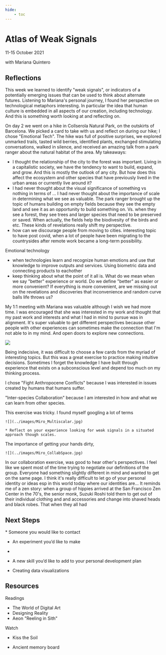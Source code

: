 ```yaml
---
hide:
    - toc
---
```


# Atlas of Weak Signals
11-15 October 2021

with Mariana Quintero

<h2>Reflections</h2>


This week we learned to identify "weak signals", or indicators of a potentially emerging issues that can be used to think about alternate futures. Listening to Mariana's personal journey, I found her perspective on technological metaphors interesting. In particular the idea that human culture is embedded in all aspects of our creation, including technology. And this is something worth looking at and reflecting on.

On day 2 we went on a hike in Collserola Natural Park, on the outskirts of Barcelona. We picked a card to take with us and reflect on during our hike; I chose "Emotional Tech". The hike was full of positive surprises, we explored unmarked trails, tasted wild berries, identified plants, exchanged stimulating conversations, walked in silence, and received an amazing talk from a park ranger about the natural habitat of the area. My takeaways:
- I thought the relationship of the city to the forest was important. Living in a capitalistic society, we have the tendency to want to build, expand, and grow. And this is mostly the outlook of any city. But how does this affect the ecosystem and other species that have previously lived in the urban areas or currently live around it?
- I had never thought about the visual significance of something vs nothing in terms of ... I had never thought about the importance of scale in determining what we see as valuable. The park ranger brought up the topic of humans building on empty fields because they see the empty land and see it as an opportunity to build something on. Vs. when they see a forest, they see trees and larger species that need to be preserved or saved. When actually, the fields help the biodivesity of the birds and etc. These kinds of revelations really shift my perspective.
- how can we discourage people from moving to cities. interesting topic to have post covid, when a lot of people have been migrating to the countrysides after remote work became a long-term possibility.

Emotional technology
- when technologies learn and recognize human emotions and use that knowledge to improve outputs and services. Using biometric data and connecting products to eachother
- keep thinking about what the point of it all is. What do we mean when we say "better" experience or world. Do we define "better" as easier or more convenient? If everything is more convenient, are we missing out on the revelations and discoveries that inconvenience and random curve balls life throws us?

My 1:1 meeting with Mariana was valuable although I wish we had more time. I was encouraged that she was interested in my work and thought that my past work and interests and what I had in mind to pursue was in alignment. It's super valuable to get different perspectives because other people with other experiences can sometimes make the connection that I'm not able to in my mind. And open doors to explore new connections.

![](../images/Miro_DesignSpace.jpg)

Being indecisive, it was difficult to choose a few cards from the myriad of interesting topics. But this was a great exercise to practice making intuitive decisions. Sometimes I forget the knowledge I have built through experience that exists on a subconscious level and depend too much on my thinking process.

I chose "Fight Anthropocene Conflicts" because I was interested in issues created by humans that humans suffer.

"Inter-species Collaboration" because I am interested in how and what we can learn from other species.

This exercise was tricky. I found myself googling a lot of terms


    ![](../images/Miro_Multiscalar.jpg)

    * Reflect on your experience looking for weak signals in a situated approach though scales.

The importance of getting your hands dirty,

    ![](../images/Miro_CollabSpace.jpg)

In our collaboration exercise, was good to hear other's perspectives. I feel like we spent most of the time trying to negotiate our definitions of the group. Everyone had something slightly different in mind and wanted to get on the same page. I think it's really difficult to let go of your personal identity or ideas esp in this world today where our identities are... It reminds me of a zen story: when a group of hippies arrived at the San Francisco Zen Center in the 70's, the senior monk, Suzuki Roshi told them to get out of their individual clothing and and accessories and change into shaved heads and black robes. That when they all had


<h2>Next Steps</h2>
* Someone you would like to contact

* An experiment you’d like to make
-
* A new skill you’d like to add to your personal development plan
- Creating data visualizations


<h2>Resources</h2>

Readings
- The World of Digital Art
- Designing Reality
- Aeon "Reeling in Sith"

Watch
- Kiss the Soil

- Ancient memory board
